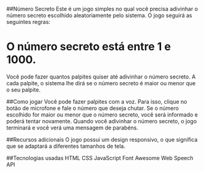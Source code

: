 ##Número Secreto
Este é um jogo simples no qual você precisa adivinhar o número secreto escolhido aleatoriamente pelo sistema. O jogo seguirá as seguintes regras:

<h1>O número secreto está entre 1 e 1000.</h1>
Você pode fazer quantos palpites quiser até adivinhar o número secreto.
A cada palpite, o sistema lhe dirá se o número secreto é maior ou menor que o seu palpite.

##Como jogar
Você pode fazer palpites com a voz. Para isso, clique no botão de microfone e fale o número que deseja chutar.
Se o número escolhido for maior ou menor que o número secreto, você será informado e poderá tentar novamente.
Quando você adivinhar o número secreto, o jogo terminará e você verá uma mensagem de parabéns.

##Recursos adicionais
O jogo possui um design responsivo, o que significa que se adaptará a diferentes tamanhos de tela.

##Tecnologias usadas
HTML
CSS
JavaScript
Font Awesome
Web Speech API
